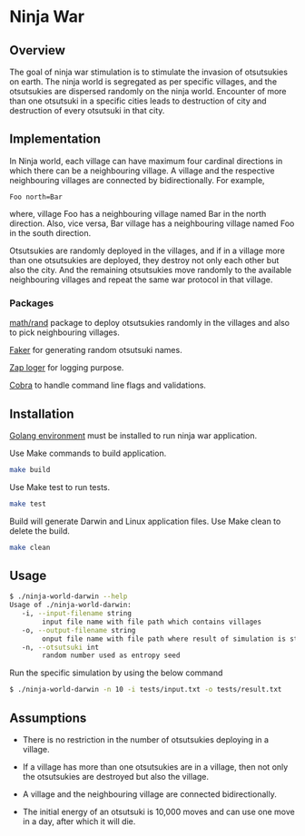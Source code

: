 # Ninja War

## Overview

The goal of ninja war stimulation is to stimulate the
invasion of otsutsukies on earth.
The ninja world is segregated
as per specific villages, and the otsutsukies are dispersed randomly on the ninja world.
Encounter of more than one otsutsuki in a specific cities leads to destruction of city and
destruction of every otsutsuki in that city.

## Implementation

In Ninja world, each village can have maximum four cardinal directions in which there can be a neighbouring village.
A village and the respective neighbouring villages are connected by bidirectionally. For example,

```
Foo north=Bar
```

where, village Foo has a neighbouring village named Bar in the north direction. Also, vice versa, Bar village has a
neighbouring village named Foo in the south direction.

Otsutsukies are randomly deployed in the villages, and if in a village more than one otsutsukies are deployed, they
destroy not only each other but also the city. And the remaining otsutsukies move randomly to the available neighbouring
villages and repeat the same war protocol in that village.
### Packages
[math/rand](https://golang.org/pkg/math/rand/) package to deploy otsutsukies randomly in the villages and also to pick neighbouring villages.

[Faker](https://pkg.go.dev/syreclabs.com/go/faker) for generating random otsutsuki names. 

[Zap loger](https://pkg.go.dev/go.uber.org/zap) for logging purpose. 

[Cobra](https://github.com/spf13/cobra) to handle command line flags and validations. 

## Installation

[Golang environment](https://golang.org/doc/install) must be installed to run ninja war application. 

Use Make commands to build application.

```bash
make build
```
Use Make test to run tests. 

```bash
make test
```

Build will generate Darwin and Linux application files. Use Make clean to delete the build. 

```bash
make clean
```

## Usage
```bash
$ ./ninja-world-darwin --help
Usage of ./ninja-world-darwin:
   -i, --input-filename string
        input file name with file path which contains villages
   -o, --output-filename string
        onput file name with file path where result of simulation is stored
   -n, --otsutsuki int
        random number used as entropy seed
```

Run the specific simulation by using the below command
```bash
$ ./ninja-world-darwin -n 10 -i tests/input.txt -o tests/result.txt   
```

## Assumptions
* There is no restriction in the number of otsutsukies deploying in a village. 

* If a village has more than one otsutsukies are in a village, then not only the otsutsukies are destroyed but also the village.

* A village and the neighbouring village are connected bidirectionally. 

* The initial energy of an otsutsuki is 10,000 moves and can use one move in a day, after which it will die. 